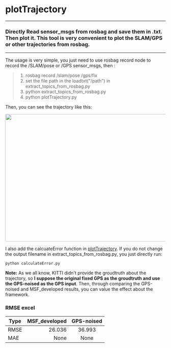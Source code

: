 # plotTrajectory

---
### Directly Read sensor_msgs from rosbag and save them in .txt. Then plot it. This tool is very convenient to plot the SLAM/GPS or other trajectories from rosbag.
---

The usage is very simple, you just need to use rosbag record node to record the /SLAM/pose or /GPS sensor_msgs, then :

> 1. rosbag record /slam/pose /gps/fix 
> 2. set the file path in the loadtxt("/path") in extract_topics_from_rosbag.py
> 3. python extract_topics_from_rosbag.py
> 4. python plotTrajectory.py

Then, you can see the trajectory like this:
<div align = center><img width = "600" height ="400" src ="https://github.com/milkytipo/MSF_developed/blob/master/images/MSF-SLAM-GPS.png" /></div>

I also add the calcuateError function in [plotTrajectory](https://github.com/milkytipo/plotTrajectory). If you do not change the output filename in extract_topics_from_rosbag.py, you just directly run:
```
python calculateError.py
```
**Note:** As we all know, KITTI didn't provide the groudtruth about the trajectory, so **I suppose the original fixed GPS as the groudtruth and use the GPS-noised as the GPS input**. Then, through comparing the GPS-noised and MSF_developed results, you can value the effect about the framework.
### RMSE excel

| Type        | MSF_developed   |  GPS-noised  |
| --------   | -----:  | :----:  |
| RMSE     | 26.036 |   36.993   |
| MAE       |  None    |  None   |

